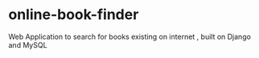 # online-book-finder
Web Application to search for books existing on internet , built on Django and MySQL

